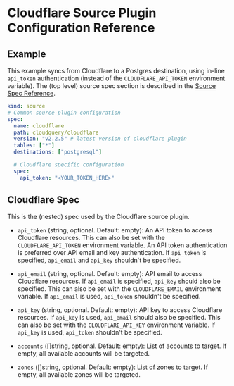 # Cloudflare Source Plugin Configuration Reference

## Example

This example syncs from Cloudflare to a Postgres destination, using in-line `api_token` authentication (instead of the `CLOUDFLARE_API_TOKEN` environment variable). The (top level) source spec section is described in the [Source Spec Reference](https://www.cloudquery.io/docs/reference/source-spec).

```yml
kind: source
# Common source-plugin configuration
spec:
  name: cloudflare
  path: cloudquery/cloudflare
  version: "v2.2.5" # latest version of cloudflare plugin
  tables: ["*"]
  destinations: ["postgresql"]

  # Cloudflare specific configuration
  spec:
    api_token: "<YOUR_TOKEN_HERE>"
```

## Cloudflare Spec

This is the (nested) spec used by the Cloudflare source plugin.

- `api_token` (string, optional. Default: empty):
  An API token to access Cloudflare resources. This can also be set with the `CLOUDFLARE_API_TOKEN` environment variable. An API token authentication is preferred over API email and key authentication. If `api_token` is specified, `api_email` and `api_key` shouldn't be specified.

- `api_email` (string, optional. Default: empty):
  API email to access Cloudflare resources. If `api_email` is specified, `api_key` should also be specified. This can also be set with the `CLOUDFLARE_EMAIL` environment variable. If `api_email` is used, `api_token` shouldn't be specified.

- `api_key` (string, optional. Default: empty):
  API key to access Cloudflare resources. If `api_key` is used, `api_email` should also be specified. This can also be set with the `CLOUDFLARE_API_KEY` environment variable. If `api_key` is used, `api_token` shouldn't be specified.

- `accounts` ([]string, optional. Default: empty):
  List of accounts to target. If empty, all available accounts will be targeted.

- `zones` ([]string, optional. Default: empty):
  List of zones to target. If empty, all available zones will be targeted.

